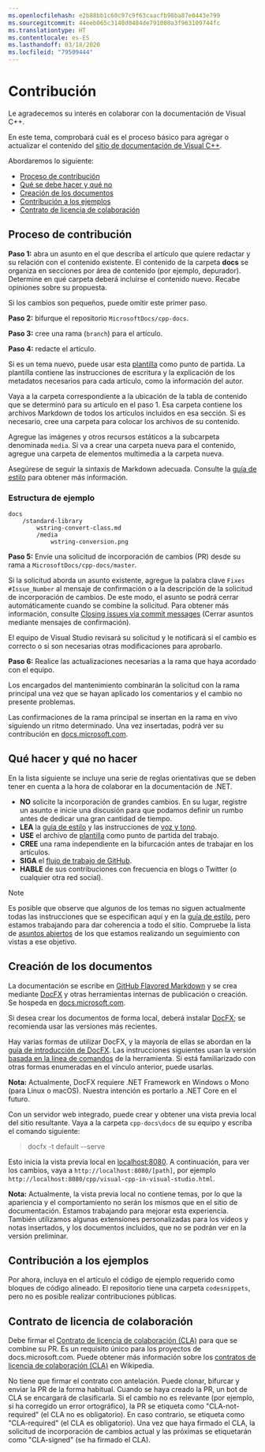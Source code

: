 ```yaml
---
ms.openlocfilehash: e2b88bb1c60c97c9f63caacfb98ba87e0443e799
ms.sourcegitcommit: 44eeb065c3148d0484de791080a3f963109744fc
ms.translationtype: HT
ms.contentlocale: es-ES
ms.lasthandoff: 03/18/2020
ms.locfileid: "79509444"
---
```

# <a name="contributing"></a>Contribución

Le agradecemos su interés en colaborar con la documentación de Visual C++.

En este tema, comprobará cuál es el proceso básico para agregar o actualizar el contenido del [sitio de documentación de Visual C++](https://docs.microsoft.com/cpp).

Abordaremos lo siguiente:

* [Proceso de contribución](#process-for-contributing)
* [Qué se debe hacer y qué no](#dos-and-donts)
* [Creación de los documentos](#building-the-docs)
* [Contribución a los ejemplos](#contributing-to-samples)
* [Contrato de licencia de colaboración](#contributor-license-agreement)

## <a name="process-for-contributing"></a>Proceso de contribución

**Paso 1:** abra un asunto en el que describa el artículo que quiere redactar y su relación con el contenido existente.
El contenido de la carpeta **docs** se organiza en secciones por área de contenido (por ejemplo, depurador). Determine en qué carpeta deberá incluirse el contenido nuevo. Recabe opiniones sobre su propuesta.

Si los cambios son pequeños, puede omitir este primer paso.

**Paso 2:** bifurque el repositorio `MicrosoftDocs/cpp-docs`.

**Paso 3:** cree una rama (`branch`) para el artículo.

**Paso 4:** redacte el artículo.

Si es un tema nuevo, puede usar esta [plantilla](./styleguide/template.md) como punto de partida. La plantilla contiene las instrucciones de escritura y la explicación de los metadatos necesarios para cada artículo, como la información del autor.

Vaya a la carpeta correspondiente a la ubicación de la tabla de contenido que se determinó para su artículo en el paso 1.
Esa carpeta contiene los archivos Markdown de todos los artículos incluidos en esa sección. Si es necesario, cree una carpeta para colocar los archivos de su contenido.

Agregue las imágenes y otros recursos estáticos a la subcarpeta denominada `media`. Si va a crear una carpeta nueva para el contenido, agregue una carpeta de elementos multimedia a la carpeta nueva.

Asegúrese de seguir la sintaxis de Markdown adecuada. Consulte la [guía de estilo](./styleguide/template.md) para obtener más información.

### <a name="example-structure"></a>Estructura de ejemplo

```
docs
    /standard-library
        wstring-convert-class.md
        /media
            wstring-conversion.png
```

**Paso 5:** Envíe una solicitud de incorporación de cambios (PR) desde su rama a `MicrosoftDocs/cpp-docs/master`.

Si la solicitud aborda un asunto existente, agregue la palabra clave `Fixes #Issue_Number` al mensaje de confirmación o a la descripción de la solicitud de incorporación de cambios. De este modo, el asunto se podrá cerrar automáticamente cuando se combine la solicitud. Para obtener más información, consulte [Closing issues via commit messages](https://help.github.com/articles/closing-issues-via-commit-messages/) (Cerrar asuntos mediante mensajes de confirmación).

El equipo de Visual Studio revisará su solicitud y le notificará si el cambio es correcto o si son necesarias otras modificaciones para aprobarlo.

**Paso 6:** Realice las actualizaciones necesarias a la rama que haya acordado con el equipo.

Los encargados del mantenimiento combinarán la solicitud con la rama principal una vez que se hayan aplicado los comentarios y el cambio no presente problemas.

Las confirmaciones de la rama principal se insertan en la rama en vivo siguiendo un ritmo determinado. Una vez insertadas, podrá ver su contribución en [docs.microsoft.com](https://docs.microsoft.com/cpp/).

## <a name="dos-and-donts"></a>Qué hacer y qué no hacer

En la lista siguiente se incluye una serie de reglas orientativas que se deben tener en cuenta a la hora de colaborar en la documentación de .NET.

- **NO** solicite la incorporación de grandes cambios. En su lugar, registre un asunto e inicie una discusión para que podamos definir un rumbo antes de dedicar una gran cantidad de tiempo.
- **LEA** la [guía de estilo](./styleguide/template.md) y las instrucciones de [voz y tono](./styleguide/voice-tone.md).
- **USE** el archivo de [plantilla](./styleguide/template.md) como punto de partida del trabajo.
- **CREE** una rama independiente en la bifurcación antes de trabajar en los artículos.
- **SIGA** el [flujo de trabajo de GitHub](https://guides.github.com/introduction/flow/).
- **HABLE** de sus contribuciones con frecuencia en blogs o Twitter (o cualquier otra red social).

> [!NOTE]
> Es posible que observe que algunos de los temas no siguen actualmente todas las instrucciones que se especifican aquí y en la [guía de estilo](./styleguide/template.md), pero estamos trabajando para dar coherencia a todo el sitio. Compruebe la lista de [asuntos abiertos](https://github.com/MicrosoftDocs/cpp-docs/issues?q=is%3Aissue+is%3Aopen+label%3Aguidelines-adherence) de los que estamos realizando un seguimiento con vistas a ese objetivo.

## <a name="building-the-docs"></a>Creación de los documentos

La documentación se escribe en [GitHub Flavored Markdown](https://help.github.com/categories/writing-on-github/) y se crea mediante [DocFX](https://dotnet.github.io/docfx/) y otras herramientas internas de publicación o creación. Se hospeda en [docs.microsoft.com](https://docs.microsoft.com/).

Si desea crear los documentos de forma local, deberá instalar [DocFX](https://dotnet.github.io/docfx/); se recomienda usar las versiones más recientes.

Hay varias formas de utilizar DocFX, y la mayoría de ellas se abordan en la [guía de introducción de DocFX](https://dotnet.github.io/docfx/tutorial/docfx_getting_started.html). Las instrucciones siguientes usan la versión [basada en la línea de comandos](https://dotnet.github.io/docfx/tutorial/docfx_getting_started.html#2-use-docfx-as-a-command-line-tool) de la herramienta. Si está familiarizado con otras formas enumeradas en el vínculo anterior, puede usarlas.

**Nota:** Actualmente, DocFX requiere .NET Framework en Windows o Mono (para Linux o macOS). Nuestra intención es portarlo a .NET Core en el futuro.

Con un servidor web integrado, puede crear y obtener una vista previa local del sitio resultante. Vaya a la carpeta `cpp-docs\docs` de su equipo y escriba el comando siguiente:

> docfx -t default --serve

Esto inicia la vista previa local en [localhost:8080](http://localhost:8080). A continuación, para ver los cambios, vaya a `http://localhost:8080/[path]`, por ejemplo `http://localhost:8080/cpp/visual-cpp-in-visual-studio.html`.

**Nota:** Actualmente, la vista previa local no contiene temas, por lo que la apariencia y el comportamiento no serán los mismos que en el sitio de documentación. Estamos trabajando para mejorar esta experiencia. También utilizamos algunas extensiones personalizadas para los vídeos y notas insertados, y los documentos incluidos, que no se podrán ver en la versión preliminar.

## <a name="contributing-to-samples"></a>Contribución a los ejemplos

Por ahora, incluya en el artículo el código de ejemplo requerido como bloques de código alineado. El repositorio tiene una carpeta `codesnippets`, pero no es posible realizar contribuciones públicas.

## <a name="contributor-license-agreement"></a>Contrato de licencia de colaboración

Debe firmar el [Contrato de licencia de colaboración (CLA)](LICENSE) para que se combine su PR. Es un requisito único para los proyectos de docs.microsoft.com. Puede obtener más información sobre los [contratos de licencia de colaboración (CLA)](https://en.wikipedia.org/wiki/Contributor_License_Agreement) en Wikipedia.

No tiene que firmar el contrato con antelación. Puede clonar, bifurcar y enviar la PR de la forma habitual. Cuando se haya creado la PR, un bot de CLA se encargará de clasificarla. Si el cambio no es relevante (por ejemplo, si ha corregido un error ortográfico), la PR se etiqueta como "CLA-not-required" (el CLA no es obligatorio). En caso contrario, se etiqueta como "CLA-required" (el CLA es obligatorio). Una vez que haya firmado el CLA, la solicitud de incorporación de cambios actual y las próximas se etiquetarán como "CLA-signed" (se ha firmado el CLA).
